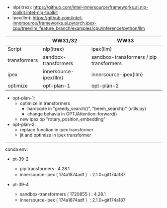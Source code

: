 - nlp(itrex): https://github.com/intel-innersource/frameworks.ai.nlp-toolkit.intel-nlp-toolkit 
- ipex(llm): https://github.com/intel-innersource/frameworks.ai.pytorch.ipex-cpu/tree/llm_feature_branch/examples/cpu/inference/python/llm

|            | WW31/32  |  WW33   |
|------------|----------|---------|
|Script      |nlp(itrex)|ipex(llm)|
|transformers|sandbox-transformers | sandbox-transformers / pip transformers |
|ipex        |innersource-ipex(llm)| innersource-ipex(llm) |
|optimize    |  opt-plan-1 | opt-plan-2 |

- opt-plan-1:
    - optimize in transformers
        - hardcode in "greedy_search()", "beem_search()" (utils.py)
        - change behavia in GPTJAttention::forward()
    - new ipex op "rotary_position_embedding"
- opt-plan-2:
    - replace function in ipex transformer
    - jit and optimize in ipex transformer

----------------------
conda env:
- pt-39-2
    - pip transformers : 4.28.1
    - innersource-ipex ( 174a1874adf ）: 2.1.0+git174a187

- pt-39-4
    - sandbox-transformers ( 1720855 ) : 4.28.1
    - innersource-ipex ( 174a1874adf ）: 2.1.0+git174a187
    
